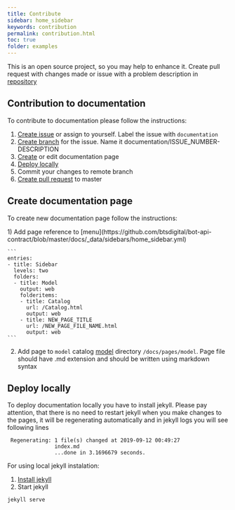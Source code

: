 ```yaml
---
title: Contribute
sidebar: home_sidebar
keywords: contribution
permalink: contribution.html
toc: true
folder: examples
---
```


This is an open source project, so you may help to enhance it. Create pull request with changes made or issue with a problem description in 
 [repository](https://github.com/btsdigital/bot-api-contract)

## Contribution to documentation
To contribute to documentation please follow the instructions:
1. [Create issue](https://help.github.com/en/articles/creating-an-issue) or assign to yourself. 
Label the issue with `documentation`
2. [Create branch](https://help.github.com/en/articles/creating-and-deleting-branches-within-your-repository) for the issue.
Name it documentation/ISSUE_NUMBER-DESCRIPTION
3. [Create](#create-documentation-page) or edit documentation page
4. [Deploy locally](#deploy-locally)
5. Commit your changes to remote branch
6. [Create pull request](https://help.github.com/en/articles/creating-a-pull-request) to master
 

## Create documentation page

<p>To create new documentation page follow the instructions:
</p>
1) Add page reference to [menu](https://github.com/btsdigital/bot-api-contract/blob/master/docs/_data/sidebars/home_sidebar.yml)

    ```
    entries:
    - title: Sidebar
      levels: two
      folders:
      - title: Model
        output: web
        folderitems:
        - title: Catalog
          url: /Catalog.html
          output: web
        - title: NEW_PAGE_TITLE
          url: /NEW_PAGE_FILE_NAME.html
          output: web
    ```
    
2) Add page to  `model` catalog [model](https://github.com/btsdigital/bot-api-contract/tree/master/docs/pages/model) directory `/docs/pages/model`.
Page file should have .md extension and should be written using markdown syntax


## Deploy locally
To deploy documentation locally you have to install  jekyll. Please pay attention, that there is no need
to restart jekyll when you make changes to the pages, it will be regenerating automatically and in jekyll logs you will see following lines
```,
 Regenerating: 1 file(s) changed at 2019-09-12 00:49:27
               index.md
               ...done in 3.1696679 seconds.
```
For using local jekyll instalation:

1) [Install jekyll](https://jekyllrb.com/docs/installation/)
2) Start jekyll
```
jekyll serve
```
